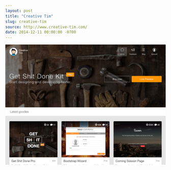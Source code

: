 ```yaml
---
layout: post
title: "Creative Tim"
slug: creative-tim
source: http://www.creative-tim.com/
date: 2014-12-11 00:00:00 -0700
---
```


<img src="/screenshots/creative-tim.jpg">
